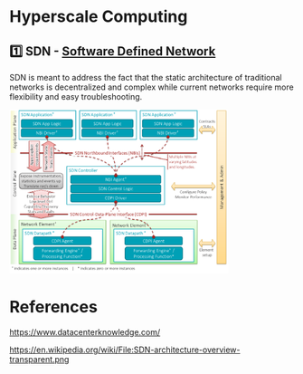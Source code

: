 # Hyperscale Computing


## :one: SDN - [Software Defined Network](https://en.wikipedia.org/wiki/Software-defined_networking)

SDN is meant to address the fact that the static architecture of traditional networks is decentralized and complex while current networks require more flexibility and easy troubleshooting.

<img src="images/SDN-architecture-overview-transparent.png" witdth="837" height="290"></img>


# References

https://www.datacenterknowledge.com/

https://en.wikipedia.org/wiki/File:SDN-architecture-overview-transparent.png
